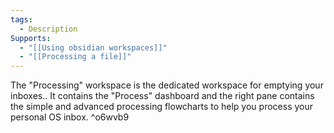 ```yaml
---
tags:
  - Description
Supports:
  - "[[Using obsidian workspaces]]"
  - "[[Processing a file]]"
---
```

The "Processing" workspace is the dedicated workspace for emptying your inboxes.. It contains the "Process" dashboard and the right pane contains the simple and advanced processing flowcharts to help you process your personal OS inbox.  ^o6wvb9